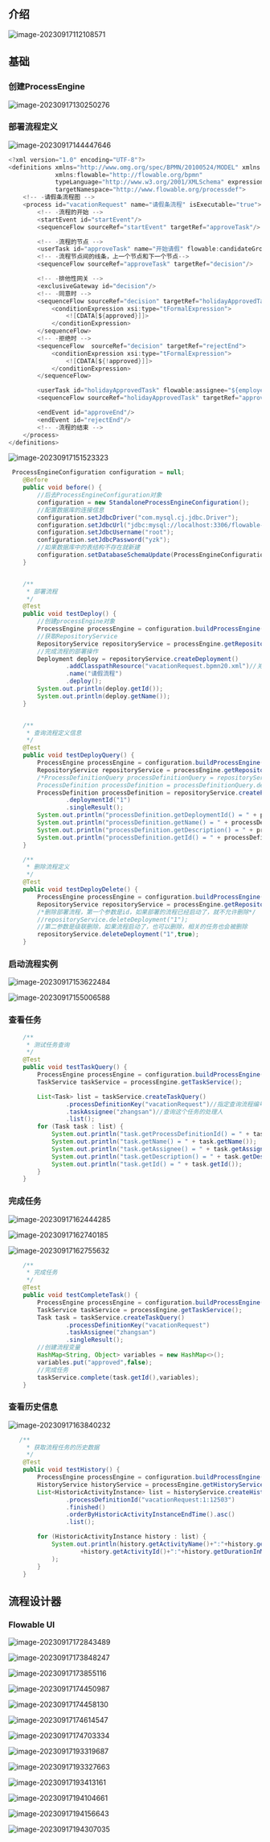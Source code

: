 ## 介绍

![image-20230917112108571](https://cdn.jsdelivr.net/gh/yzk656/image/img/202309171121673.png)

## 基础

### 创建ProcessEngine

![image-20230917130250276](https://cdn.jsdelivr.net/gh/yzk656/image/img/202309171302362.png)

### 部署流程定义

![image-20230917144447646](https://cdn.jsdelivr.net/gh/yzk656/image/img/202309171444712.png)

```java
<?xml version="1.0" encoding="UTF-8"?>
<definitions xmlns="http://www.omg.org/spec/BPMN/20100524/MODEL" xmlns:xsi="http://www.w3.org/2001/XMLSchema-instance"
             xmlns:flowable="http://flowable.org/bpmn"
             typeLanguage="http://www.w3.org/2001/XMLSchema" expressionLanguage="http://www.w3.org/1999/XPath"
             targetNamespace="http://www.flowable.org/processdef">
    <!-- -请假条流程图 -->
    <process id="vacationRequest" name="请假条流程" isExecutable="true">
        <!-- -流程的开始 -->
        <startEvent id="startEvent"/>
        <sequenceFlow sourceRef="startEvent" targetRef="approveTask"/>

        <!-- -流程的节点 -->
        <userTask id="approveTask" name="开始请假" flowable:candidateGroups="managers"/>
        <!-- -流程节点间的线条，上一个节点和下一个节点-->
        <sequenceFlow sourceRef="approveTask" targetRef="decision"/>

        <!-- -排他性网关 -->
        <exclusiveGateway id="decision"/>
        <!-- -同意时 -->
        <sequenceFlow sourceRef="decision" targetRef="holidayApprovedTask">
            <conditionExpression xsi:type="tFormalExpression">
                <![CDATA[${approved}]]>
            </conditionExpression>
        </sequenceFlow>
        <!-- -拒绝时 -->
        <sequenceFlow  sourceRef="decision" targetRef="rejectEnd">
            <conditionExpression xsi:type="tFormalExpression">
                <![CDATA[${!approved}]]>
            </conditionExpression>
        </sequenceFlow>

        <userTask id="holidayApprovedTask" flowable:assignee="${employee}" name="同意请假"/>
        <sequenceFlow sourceRef="holidayApprovedTask" targetRef="approveEnd"/>

        <endEvent id="approveEnd"/>
        <endEvent id="rejectEnd"/>
        <!-- -流程的结束 -->
    </process>
</definitions>
```

![image-20230917151523323](https://cdn.jsdelivr.net/gh/yzk656/image/img/202309171515401.png)

```java
 ProcessEngineConfiguration configuration = null;
    @Before
    public void before() {
        //后去ProcessEngineConfiguration对象
        configuration = new StandaloneProcessEngineConfiguration();
        //配置数据库的连接信息
        configuration.setJdbcDriver("com.mysql.cj.jdbc.Driver");
        configuration.setJdbcUrl("jdbc:mysql://localhost:3306/flowable-learn?serverTimezone=UTC");
        configuration.setJdbcUsername("root");
        configuration.setJdbcPassword("yzk");
        //如果数据库中的表结构不存在就新建
        configuration.setDatabaseSchemaUpdate(ProcessEngineConfiguration.DB_SCHEMA_UPDATE_TRUE);
    }


    /**
     * 部署流程
     */
    @Test
    public void testDeploy() {
        //创建processEngine对象
        ProcessEngine processEngine = configuration.buildProcessEngine();
        //获取RepositoryService
        RepositoryService repositoryService = processEngine.getRepositoryService();
        //完成流程的部署操作
        Deployment deploy = repositoryService.createDeployment()
                .addClasspathResource("vacationRequest.bpmn20.xml")//关联要部署的文件
                .name("请假流程")
                .deploy();
        System.out.println(deploy.getId());
        System.out.println(deploy.getName());
    }


    /**
     * 查询流程定义信息
     */
    @Test
    public void testDeployQuery() {
        ProcessEngine processEngine = configuration.buildProcessEngine();
        RepositoryService repositoryService = processEngine.getRepositoryService();
        /*ProcessDefinitionQuery processDefinitionQuery = repositoryService.createProcessDefinitionQuery();
        ProcessDefinition processDefinition = processDefinitionQuery.deploymentId("1").singleResult();*/
        ProcessDefinition processDefinition = repositoryService.createProcessDefinitionQuery()
                .deploymentId("1")
                .singleResult();
        System.out.println("processDefinition.getDeploymentId() = " + processDefinition.getDeploymentId());
        System.out.println("processDefinition.getName() = " + processDefinition.getName());
        System.out.println("processDefinition.getDescription() = " + processDefinition.getDescription());
        System.out.println("processDefinition.getId() = " + processDefinition.getId());
    }

    /**
     * 删除流程定义
     */
    @Test
    public void testDeployDelete() {
        ProcessEngine processEngine = configuration.buildProcessEngine();
        RepositoryService repositoryService = processEngine.getRepositoryService();
        /*删除部署流程，第一个参数是id，如果部署的流程已经启动了，就不允许删除*/
        //repositoryService.deleteDeployment("1");
        //第二参数是级联删除，如果流程启动了，也可以删除，相关的任务也会被删除
        repositoryService.deleteDeployment("1",true);
    }
```

### 启动流程实例

![image-20230917153622484](https://cdn.jsdelivr.net/gh/yzk656/image/img/202309171536570.png)

![image-20230917155006588](https://cdn.jsdelivr.net/gh/yzk656/image/img/202309171550625.png)

### 查看任务

```java
    /**
     * 测试任务查询
     */
    @Test
    public void testTaskQuery() {
        ProcessEngine processEngine = configuration.buildProcessEngine();
        TaskService taskService = processEngine.getTaskService();

        List<Task> list = taskService.createTaskQuery()
                .processDefinitionKey("vacationRequest")//指定查询流程编号
                .taskAssignee("zhangsan")//查询这个任务的处理人
                .list();
        for (Task task : list) {
            System.out.println("task.getProcessDefinitionId() = " + task.getProcessDefinitionId());
            System.out.println("task.getName() = " + task.getName());
            System.out.println("task.getAssignee() = " + task.getAssignee());
            System.out.println("task.getDescription() = " + task.getDescription());
            System.out.println("task.getId() = " + task.getId());
        }
    }
```

### 完成任务

![image-20230917162444285](https://cdn.jsdelivr.net/gh/yzk656/image/img/202309171624320.png)

![image-20230917162740185](https://cdn.jsdelivr.net/gh/yzk656/image/img/202309171627266.png)

![image-20230917162755632](https://cdn.jsdelivr.net/gh/yzk656/image/img/202309171627699.png)
```java
    /**
     * 完成任务
     */
    @Test
    public void testCompleteTask() {
        ProcessEngine processEngine = configuration.buildProcessEngine();
        TaskService taskService = processEngine.getTaskService();
        Task task = taskService.createTaskQuery()
                .processDefinitionKey("vacationRequest")
                .taskAssignee("zhangsan")
                .singleResult();
        //创建流程变量
        HashMap<String, Object> variables = new HashMap<>();
        variables.put("approved",false);
        //完成任务
        taskService.complete(task.getId(),variables);
    }
```

### 查看历史信息

![image-20230917163840232](https://cdn.jsdelivr.net/gh/yzk656/image/img/202309171638349.png)

```java
   /**
     * 获取流程任务的历史数据
     */
    @Test
    public void testHistory() {
        ProcessEngine processEngine = configuration.buildProcessEngine();
        HistoryService historyService = processEngine.getHistoryService();
        List<HistoricActivityInstance> list = historyService.createHistoricActivityInstanceQuery()
                .processDefinitionId("vacationRequest:1:12503")
                .finished()
                .orderByHistoricActivityInstanceEndTime().asc()
                .list();

        for (HistoricActivityInstance history : list) {
            System.out.println(history.getActivityName()+":"+history.getAssignee()+"---"
                    +history.getActivityId()+":"+history.getDurationInMillis()+"毫秒"
            );
        }
    }
```



## 流程设计器

### Flowable UI

![image-20230917172843489](https://cdn.jsdelivr.net/gh/yzk656/image/img/202309171728553.png)

![image-20230917173848247](https://cdn.jsdelivr.net/gh/yzk656/image/img/202309171738296.png)

![image-20230917173855116](https://cdn.jsdelivr.net/gh/yzk656/image/img/202309171738182.png)

![image-20230917174450987](https://cdn.jsdelivr.net/gh/yzk656/image/img/202309171744047.png)

![image-20230917174458130](https://cdn.jsdelivr.net/gh/yzk656/image/img/202309171744159.png)

![image-20230917174614547](https://cdn.jsdelivr.net/gh/yzk656/image/img/202309171746610.png)

![image-20230917174703334](https://cdn.jsdelivr.net/gh/yzk656/image/img/202309171747397.png)

![image-20230917193319687](https://cdn.jsdelivr.net/gh/yzk656/image/img/202309171933745.png)

![image-20230917193327663](https://cdn.jsdelivr.net/gh/yzk656/image/img/202309171933721.png)

![image-20230917193413161](https://cdn.jsdelivr.net/gh/yzk656/image/img/202309171934224.png)

![image-20230917194104661](https://cdn.jsdelivr.net/gh/yzk656/image/img/202309171941721.png)

![image-20230917194156643](https://cdn.jsdelivr.net/gh/yzk656/image/img/202309171942506.png)

![image-20230917194307035](https://cdn.jsdelivr.net/gh/yzk656/image/img/202309171943080.png)